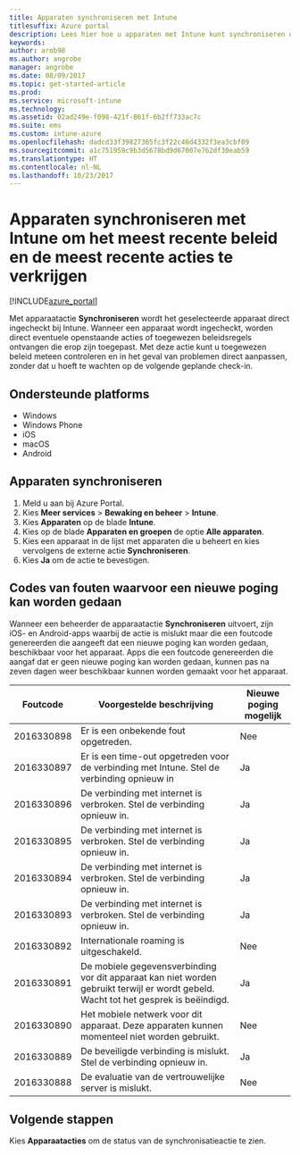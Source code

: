 ```yaml
---
title: Apparaten synchroniseren met Intune
titlesuffix: Azure portal
description: Lees hier hoe u apparaten met Intune kunt synchroniseren om het meest recente beleid en de meest recente acties te verkrijgen.
keywords: 
author: arob98
ms.author: angrobe
manager: angrobe
ms.date: 08/09/2017
ms.topic: get-started-article
ms.prod: 
ms.service: microsoft-intune
ms.technology: 
ms.assetid: 02ad249e-f098-421f-861f-6b2ff733ac7c
ms.suite: ems
ms.custom: intune-azure
ms.openlocfilehash: dadcd33f39827365fc3f22c46d4332f3ea3cbf09
ms.sourcegitcommit: a1c751959c9b3d5678bd9d67007e762df30eab59
ms.translationtype: HT
ms.contentlocale: nl-NL
ms.lasthandoff: 10/23/2017
---
```

# <a name="sync-devices-with-intune-to-get-the-latest-policies-and-actions"></a>Apparaten synchroniseren met Intune om het meest recente beleid en de meest recente acties te verkrijgen


[!INCLUDE[azure_portal](./includes/azure_portal.md)]

Met apparaatactie **Synchroniseren** wordt het geselecteerde apparaat direct ingecheckt bij Intune. Wanneer een apparaat wordt ingecheckt, worden direct eventuele openstaande acties of toegewezen beleidsregels ontvangen die erop zijn toegepast.  Met deze actie kunt u toegewezen beleid meteen controleren en in het geval van problemen direct aanpassen, zonder dat u hoeft te wachten op de volgende geplande check-in.

## <a name="supported-platforms"></a>Ondersteunde platforms

- Windows
- Windows Phone
- iOS
- macOS
- Android

## <a name="how-to-sync-a-device"></a>Apparaten synchroniseren

1. Meld u aan bij Azure Portal.
2. Kies **Meer services** > **Bewaking en beheer** > **Intune**.
3. Kies **Apparaten** op de blade **Intune**.
4. Kies op de blade **Apparaten en groepen** de optie **Alle apparaten**.
5. Kies een apparaat in de lijst met apparaten die u beheert en kies vervolgens de externe actie **Synchroniseren**.
7. Kies **Ja** om de actie te bevestigen.


## <a name="retriable-error-codes"></a>Codes van fouten waarvoor een nieuwe poging kan worden gedaan

Wanneer een beheerder de apparaatactie **Synchroniseren** uitvoert, zijn iOS- en Android-apps waarbij de actie is mislukt maar die een foutcode genereerden die aangeeft dat een nieuwe poging kan worden gedaan, beschikbaar voor het apparaat. Apps die een foutcode genereerden die aangaf dat er geen nieuwe poging kan worden gedaan, kunnen pas na zeven dagen weer beschikbaar kunnen worden gemaakt voor het apparaat.


| Foutcode  | Voorgestelde beschrijving                                                                                                                  | Nieuwe poging mogelijk |
|-------------|----------------------------------------------------------------------------------------------------------------------------------------|-----------|
| 2016330898 | Er is een onbekende fout opgetreden.                                                                                                             | Nee        |
| 2016330897 | Er is een time-out opgetreden voor de verbinding met Intune. Stel de verbinding opnieuw in                                                                             | Ja       |
| 2016330896 | De verbinding met internet is verbroken. Stel de verbinding opnieuw in.                                                                            | Ja       |
| 2016330895 | De verbinding met internet is verbroken. Stel de verbinding opnieuw in.                                                                            | Ja       |
| 2016330894 | De verbinding met internet is verbroken. Stel de verbinding opnieuw in.                                                                            | Ja       |
| 2016330893 | De verbinding met internet is verbroken. Stel de verbinding opnieuw in.                                                                            | Ja       |
| 2016330892 | Internationale roaming is uitgeschakeld.                                                                                                     | Nee        |
| 2016330891 | De mobiele gegevensverbinding vor dit apparaat kan niet worden gebruikt terwijl er wordt gebeld. Wacht tot het gesprek is beëindigd. | Ja       |
| 2016330890 | Het mobiele netwerk voor dit apparaat. Deze apparaten kunnen momenteel niet worden gebruikt.                                                   | Nee        |
| 2016330889 | De beveiligde verbinding is mislukt. Stel de verbinding opnieuw in.                                                                                   | Ja       |
| 2016330888 | De evaluatie van de vertrouwelijke server is mislukt.                                                                                                | Nee        |

## <a name="next-steps"></a>Volgende stappen

Kies **Apparaatacties** om de status van de synchronisatieactie te zien. 
